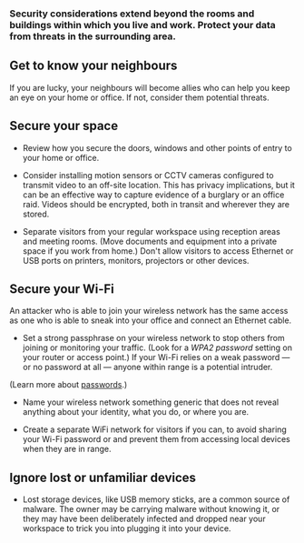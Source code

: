[Title]: # (Your surroundings)
[Order]: # (1)

### Security considerations extend beyond the rooms and buildings within which you live and work. Protect your data from threats in the surrounding area.

## Get to know your neighbours 

If you are lucky, your neighbours will become allies who can help you keep an eye on your home or office. If not, consider them potential threats. 

## Secure your space

- Review how you secure the doors, windows and other points of entry to your home or office.

- Consider installing motion sensors or CCTV cameras configured to transmit video to an off-site location. This has privacy implications, but it can be an effective way to capture evidence of a burglary or an office raid. Videos should be encrypted, both in transit and wherever they are stored.

- Separate visitors from your regular workspace using reception areas and meeting rooms. (Move documents and equipment into a  private space if you work from home.) Don't allow visitors to access Ethernet or USB ports on printers, monitors, projectors or other devices.

## Secure your Wi-Fi

An attacker who is able to join your wireless network has the same access as one who is able to sneak into your office and connect an Ethernet cable. 

- Set a strong passphrase on your wireless network to stop others from joining or monitoring your traffic. (Look for a *WPA2 password* setting on your router or access point.) If your Wi-Fi relies on a weak password — or no password at all — anyone within range is a potential intruder. 

(Learn more about [passwords](umbrella://lesson/passwords).)

- Name your wireless network something generic that does not reveal anything about your identity, what you do, or where you are.

- Create a separate WiFi network for visitors if you can, to avoid sharing your Wi-Fi password or and prevent them from accessing local devices when they are in range.

## Ignore lost or unfamiliar devices

- Lost storage devices, like USB memory sticks, are a common source of malware. The owner may be carrying malware without knowing it, or they may have been deliberately infected and dropped near your workspace to trick you into plugging it into your device. 
